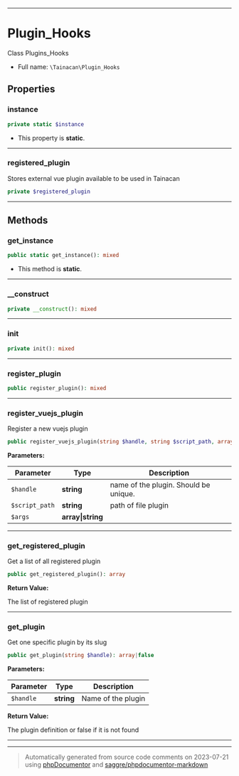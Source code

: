 ***

# Plugin_Hooks

Class Plugins_Hooks



* Full name: `\Tainacan\Plugin_Hooks`



## Properties


### instance



```php
private static $instance
```



* This property is **static**.


***

### registered_plugin

Stores external vue plugin available to be used in Tainacan

```php
private $registered_plugin
```






***

## Methods


### get_instance



```php
public static get_instance(): mixed
```



* This method is **static**.







***

### __construct



```php
private __construct(): mixed
```











***

### init



```php
private init(): mixed
```











***

### register_plugin



```php
public register_plugin(): mixed
```











***

### register_vuejs_plugin

Register a new vuejs plugin

```php
public register_vuejs_plugin(string $handle, string $script_path, array|string $args = []): mixed
```








**Parameters:**

| Parameter | Type | Description |
|-----------|------|-------------|
| `$handle` | **string** | name of the plugin. Should be unique. |
| `$script_path` | **string** | path of file plugin |
| `$args` | **array&#124;string** |  |




***

### get_registered_plugin

Get a list of all registered plugin

```php
public get_registered_plugin(): array
```









**Return Value:**

The list of registered plugin



***

### get_plugin

Get one specific plugin by its slug

```php
public get_plugin(string $handle): array|false
```








**Parameters:**

| Parameter | Type | Description |
|-----------|------|-------------|
| `$handle` | **string** | Name of the plugin |


**Return Value:**

The plugin definition or false if it is not found



***


***
> Automatically generated from source code comments on 2023-07-21 using [phpDocumentor](http://www.phpdoc.org/) and [saggre/phpdocumentor-markdown](https://github.com/Saggre/phpDocumentor-markdown)
